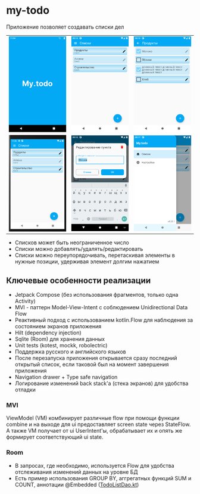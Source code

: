 # my-todo

Приложение позволяет создавать списки дел

|                                                           |                                                                        |                                                |
|-----------------------------------------------------------|------------------------------------------------------------------------|------------------------------------------------|
| ![](docs/images/SplashScreen.png "Заставка")              | ![](docs/images/Lists.png "Списки")                                    | ![](docs/images/Items.png "Содержимое списка") |
| ![](docs/images/ListInOutAnimation.gif "Анимация in/out") | ![](docs/images/EditItemDialog.png "Диалог редактирования/добавления") | ![](docs/images/Menu.png "Меню")               |

* Списков может быть неограниченное число
* Списки можно добавлять/удалять/редактировать
* Списки можно переупорядочивать, перетаскивая элементы в нужные позиции, удерживая элемент долгим нажатием

## Ключевые особенности реализации

* Jetpack Compose (без использования фрагментов, только одна Activity)
* MVI - паттерн Model-View-Intent с соблюдением Unidirectional Data Flow
* Реактивный подход с использованием kotlin.Flow для наблюдения за состоянием экранов приложения
* Hilt (dependency injection)
* Sqlite (Room) для хранения данных
* Unit tests (kotest, mockk, robolectric)
* Поддержка русского и английского языков
* После перезапуска приложения открывается сразу последний открытый список,
  если таковой был на момент завершения приложения
* Navigation drawer + Type safe navigation
* Логирование изменений back stack'а (стека экранов) для удобства отладки

### MVI

ViewModel (VM) комбинирует различные flow при помощи функции combine и на выходе
для ui предоставляет screen state через StateFlow. А также VM получает от ui UserIntent'ы,
обрабатывает их и опять же формирует соответствующий ui state.

### Room

* В запросах, где необходимо, используется Flow для удобства отслеживания изменений данных на уровне БД
* Есть пример использования GROUP BY, аггрегатных функций SUM и COUNT,
  аннотации @Embedded ([TodoListDao.kt](app/src/main/java/alexx/rizz/mytodo/feature/todolist/TodoListDao.kt))